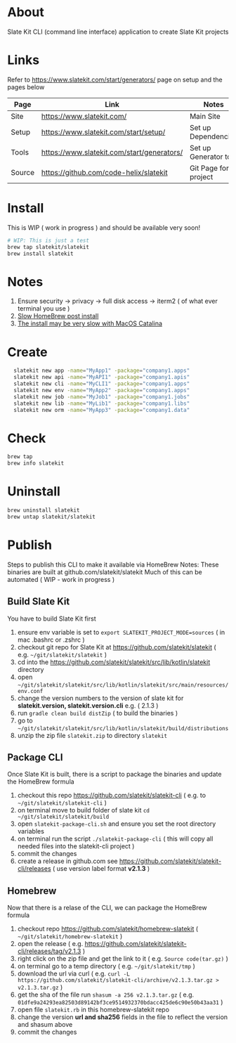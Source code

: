 # About
Slate Kit CLI (command line interface) application to create Slate Kit projects

# Links
Refer to https://www.slatekit.com/start/generators/ page on setup and the pages below

Page|Link|Notes
---|---|---
Site|https://www.slatekit.com/| Main Site
Setup|https://www.slatekit.com/start/setup/| Set up Dependencies
Tools|https://www.slatekit.com/start/generators/| Set up Generator tool
Source|https://github.com/code-helix/slatekit | Git Page for project

# Install
This is WIP ( work in progress ) and should be available very soon!
```bash
# WIP: This is just a test
brew tap slatekit/slatekit
brew install slatekit
```

# Notes
1. Ensure security -> privacy -> full disk access -> iterm2 ( of what ever terminal you use )
2. [Slow HomeBrew post install](https://discussions.apple.com/thread/251258165)
3. [The install may be very slow with MacOS Catalina](https://discourse.brew.sh/t/brew-install-very-slow-pauses-for-long-period-while-executing-usr-bin-sandbox-exec-in-post-install/7423)


# Create
```bash
  slatekit new app -name="MyApp1" -package="company1.apps"
  slatekit new api -name="MyAPI1" -package="company1.apis"
  slatekit new cli -name="MyCLI1" -package="company1.apps"
  slatekit new env -name="MyApp2" -package="company1.apps"
  slatekit new job -name="MyJob1" -package="company1.jobs"
  slatekit new lib -name="MyLib1" -package="company1.libs"
  slatekit new orm -name="MyApp3" -package="company1.data"
```

# Check
```bash
brew tap 
brew info slatekit
```

# Uninstall
```bash
brew uninstall slatekit
brew untap slatekit/slatekit
```

# Publish
Steps to publish this CLI to make it available via HomeBrew
Notes: These binaries are built at github.com/slatekit/slatekit
Much of this can be automated ( WIP - work in progress ) 

## Build Slate Kit
You have to build Slate Kit first
1. ensure env variable is set to `export SLATEKIT_PROJECT_MODE=sources` ( in mac .bashrc or .zshrc )
2. checkout git repo for Slate Kit at https://github.com/slatekit/slatekit ( e.g. `~/git/slatekit/slatekit` )
3. cd into the https://github.com/slatekit/slatekit/src/lib/kotlin/slatekit directory
4. open `~/git/slatekit/slatekit/src/lib/kotlin/slatekit/src/main/resources/env.conf`
5. change the version numbers to the version of slate kit for **slatekit.version, slatekit.version.cli** e.g. ( 2.1.3 )
6. run `gradle clean build distZip` ( to build the binaries )
7. go to `~/git/slatekit/slatekit/src/lib/kotlin/slatekit/build/distributions`
8. unzip the zip file `slatekit.zip` to directory `slatekit`

## Package CLI
Once Slate Kit is built, there is a script to package the binaries and update the HomeBrew formula
1. checkout this repo https://github.com/slatekit/slatekit-cli ( e.g. to `~/git/slatekit/slatekit-cli` )
2. on terminal move to build folder of slate kit `cd ~/git/slatekit/slatekit/build`
3. open `slatekit-package-cli.sh` and ensure you set the root directory variables
4. on terminal run the script `./slatekit-package-cli` ( this will copy all needed files into the slatekit-cli project )
5. commit the changes
6. create a release in github.com see https://github.com/slatekit/slatekit-cli/releases ( use version label format **v2.1.3** )

## Homebrew
Now that there is a relase of the CLI, we can package the HomeBrew formula
1. checkout repo https://github.com/slatekit/homebrew-slatekit ( `~/git/slatekit/homebrew-slatekit` )
2. open the release ( e.g. https://github.com/slatekit/slatekit-cli/releases/tag/v2.1.3 )
3. right click on the zip file and get the link to it ( e.g. `Source code(tar.gz)` )
4. on terminal go to a temp directory ( e.g. `~/git/slatekit/tmp` )
5. download the url via curl ( e.g. `curl -L https://github.com/slatekit/slatekit-cli/archive/v2.1.3.tar.gz > v2.1.3.tar.gz` )
6. get the sha of the file run `shasum -a 256 v2.1.3.tar.gz` ( e.g. `01dfe9a24293ea82503d89142bf3ce9514932370bdacc425de6c90e50b43aa31` )
7. open file `slatekit.rb` in this homebrew-slatekit repo
8. change the version **url and sha256** fields in the file to reflect the version and shasum above
9. commit the changes

